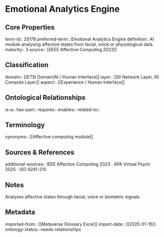 # Emotional Analytics Engine

## Core Properties
term-id:: 20178
preferred-term:: Emotional Analytics Engine
definition:: AI module analysing affective states from facial, voice or physiological data.
maturity:: 3
source:: [[IEEE Affective Computing 2023]]

## Classification
domain:: [[ETSI Domain/AI / Human Interface]]
layer:: [[II) Network Layer, III) Compute Layer]]
aspect:: [[Experience / Human Interface]]

## Ontological Relationships
is-a:: 
has-part:: 
requires:: 
enables:: 
related-to:: 

## Terminology
synonyms:: [[Affective computing module]]

## Sources & References
additional-sources:: IEEE Affective Computing 2023 · APA Virtual Psych 2025 · ISO 9241-210

## Notes
Analyses affective states through facial, voice or biometric signals.

## Metadata
imported-from:: [[Metaverse Glossary Excel]]
import-date:: [[2025-01-15]]
ontology-status:: needs-relationships